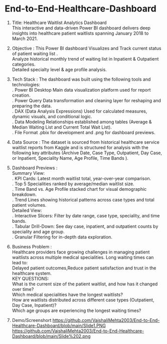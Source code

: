 # End-to-End-Healthcare-Dashboard
1. Title: Healthcare Waitlist Analytics Dashboard <br>
This interactive and data-driven Power BI dashboard delivers deep insights into healthcare patient waitlists spanning January 2018 to March 2021.

3. Objective :
This Power BI dashboard Visualizes and Track current status of patient waiting list .<br>
Analyze historical monthly trend of waiting list in Inpatient & Outpatient categories.<br>
Detailed specialty level & age profile analysis.

4. Tech Stack :
The dashboard was built using the following tools and technologies:<br>
.  Power BI Desktop Main data visualization platform used for report creation.<br>
.  Power Query Data transformation and cleaning layer for reshaping and preparing the data.<br>
.  DAX (Data Analysis Expressions) Used for calculated measures, dynamic visuals, and conditional logic.<br>
.  Data Modeling Relationships established among tables (Average & Median Waiting List and Current Total Wait List).<br>
.  File Format .pbix for development and .png for dashboard previews.

5. Data Source :
The dataset is sourced from historical healthcare service waitlist reports from Kaggle and is structured for analysis with the following key attributes (Archive Date, Case Type, Outpatient, Day Case, or Inpatient, Speciality Name, Age Profile, Time Bands ).

6. Dashboard Previews :<br>
Summary View:<br>
. KPI Cards: Latest month waitlist total, year-over-year comparison.<br>
. Top 5 Specialities ranked by average/median waitlist size.<br>
. Time Band vs. Age Profile stacked chart for visual demographic breakdown.<br>
. Trend Lines showing historical patterns across case types and total patient volumes.<br>
Detailed View:<br>
. Interactive Slicers: Filter by date range, case type, speciality, and time bands.<br>
. Tabular Drill-Down: See day case, inpatient, and outpatient counts by speciality and age group.<br>
. Granular Filtering for in-depth data exploration.

7. Business Problem :<br>
Healthcare providers face growing challenges in managing patient waitlists across multiple medical specialities.
Long waiting times can lead to:<br>
Delayed patient outcomes,Reduce patient satisfaction and trust in the healthcare system.<br>
KEY QUESTIONS:<br>
What is the current size of the patient waitlist, and how has it changed over time?<br>
Which medical specialities have the longest waitlists?<br>
How are waitlists distributed across different case types (Outpatient, Day Case, Inpatient)?<br>
Which age groups are experiencing the longest waiting times?<br>

8. Demo/Screenshort
   https://github.com/VaishaliMehta2003/End-to-End-Healthcare-Dashboard/blob/main/Slide1.PNG
   https://github.com/VaishaliMehta2003/End-to-End-Healthcare-Dashboard/blob/main/Slide%202.png

 
